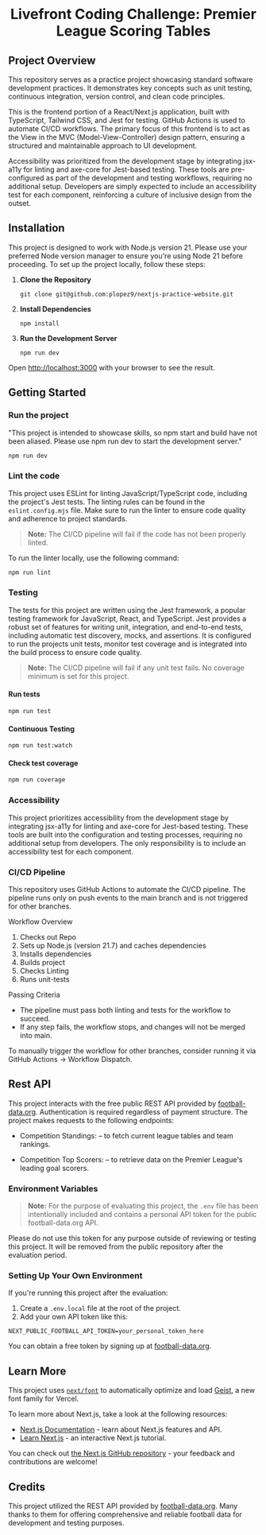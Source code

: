# <p align="center" style="padding-top:20px">Livefront Coding Challenge: Premier League Scoring Tables </p>

## Project Overview

This repository serves as a practice project showcasing standard software development practices. It demonstrates key concepts such as unit testing, continuous integration, version control, and clean code principles.

This is the frontend portion of a React/Next.js application, built with TypeScript, Tailwind CSS, and Jest for testing. GitHub Actions is used to automate CI/CD workflows. The primary focus of this frontend is to act as the View in the MVC (Model-View-Controller) design pattern, ensuring a structured and maintainable approach to UI development.

Accessibility was prioritized from the development stage by integrating jsx-a11y for linting and axe-core for Jest-based testing. These tools are pre-configured as part of the development and testing workflows, requiring no additional setup. Developers are simply expected to include an accessibility test for each component, reinforcing a culture of inclusive design from the outset.

## Installation

This project is designed to work with Node.js version 21. Please use your preferred Node version manager to ensure you're using Node 21 before proceeding. To set up the project locally, follow these steps:

1. **Clone the Repository**

   ```
   git clone git@github.com:plopez9/nextjs-practice-website.git
   ```

2. **Install Dependencies**

   ```
   npm install
   ```

3. **Run the Development Server**
   ```
   npm run dev
   ```

Open [http://localhost:3000](http://localhost:3000) with your browser to see the result.

## Getting Started

### Run the project

"This project is intended to showcase skills, so npm start and build have not been aliased. Please use npm run dev to start the development server."

```sh
npm run dev
```

### Lint the code

This project uses ESLint for linting JavaScript/TypeScript code, including the project's Jest tests. The linting rules can be found in the `eslint.config.mjs` file. Make sure to run the linter to ensure code quality and adherence to project standards.

> **Note:** The CI/CD pipeline will fail if the code has not been properly linted.

To run the linter locally, use the following command:

```sh
npm run lint
```

### Testing

The tests for this project are written using the Jest framework, a popular testing framework for JavaScript, React, and TypeScript. Jest provides a robust set of features for writing unit, integration, and end-to-end tests, including automatic test discovery, mocks, and assertions. It is configured to run the projects unit tests, monitor test coverage and is integrated into the build process to ensure code quality.

> **Note:** The CI/CD pipeline will fail if any unit test fails. No coverage minimum is set for this project.

#### Run tests

```
npm run test
```

#### Continuous Testing

```
npm run test:watch
```

#### Check test coverage

```sh
npm run coverage
```

### Accessibility

This project prioritizes accessibility from the development stage by integrating jsx-a11y for linting and axe-core for Jest-based testing. These tools are built into the configuration and testing processes, requiring no additional setup from developers. The only responsibility is to include an accessibility test for each component.

### CI/CD Pipeline

This repository uses GitHub Actions to automate the CI/CD pipeline. The pipeline runs only on push events to the main branch and is not triggered for other branches.

Workflow Overview

1. Checks out Repo
2. Sets up Node.js (version 21.7) and caches dependencies
3. Installs dependencies
4. Builds project
5. Checks Linting
6. Runs unit-tests

Passing Criteria

- The pipeline must pass both linting and tests for the workflow to succeed.
- If any step fails, the workflow stops, and changes will not be merged into main.

To manually trigger the workflow for other branches, consider running it via GitHub Actions → Workflow Dispatch.

## Rest API

This project interacts with the free public REST API provided by [football-data.org](https://www.football-data.org/). Authentication is required regardless of payment structure. The project makes requests to the following endpoints:

- Competition Standings: – to fetch current league tables and team rankings.

- Competition Top Scorers: – to retrieve data on the Premier League's leading goal scorers.

### Environment Variables

> **Note:** For the purpose of evaluating this project, the `.env` file has been intentionally included and contains a personal API token for the public football-data.org API.

Please do not use this token for any purpose outside of reviewing or testing this project.
It will be removed from the public repository after the evaluation period.

### Setting Up Your Own Environment

If you're running this project after the evaluation:

1. Create a `.env.local` file at the root of the project.
2. Add your own API token like this:

```env
NEXT_PUBLIC_FOOTBALL_API_TOKEN=your_personal_token_here
```

You can obtain a free token by signing up at [football-data.org](https://www.football-data.org/).

## Learn More

This project uses [`next/font`](https://nextjs.org/docs/app/building-your-application/optimizing/fonts) to automatically optimize and load [Geist](https://vercel.com/font), a new font family for Vercel.

To learn more about Next.js, take a look at the following resources:

- [Next.js Documentation](https://nextjs.org/docs) - learn about Next.js features and API.
- [Learn Next.js](https://nextjs.org/learn) - an interactive Next.js tutorial.

You can check out [the Next.js GitHub repository](https://github.com/vercel/next.js) - your feedback and contributions are welcome!

## Credits

This project utilized the REST API provided by [football-data.org](https://www.football-data.org/). Many thanks to them for offering comprehensive and reliable football data for development and testing purposes.
